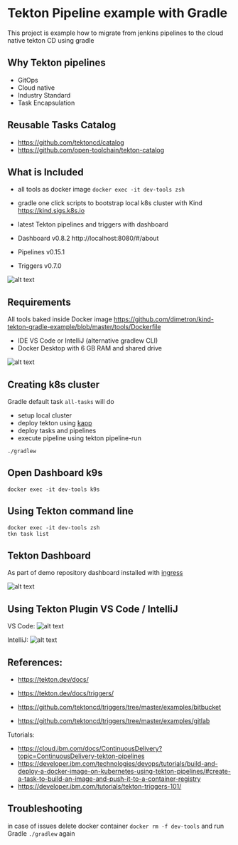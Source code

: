 # Tekton Pipeline example with Gradle 

This project is example how to migrate from jenkins pipelines to the cloud native tekton CD using gradle

## Why Tekton pipelines

- GitOps
- Cloud native
- Industry Standard 
- Task Encapsulation

## Reusable Tasks Catalog

- https://github.com/tektoncd/catalog
- https://github.com/open-toolchain/tekton-catalog

## What is Included

- all tools as docker image ```docker exec -it dev-tools zsh``` 
- gradle one click scripts to bootstrap local k8s cluster with Kind https://kind.sigs.k8s.io
- latest Tekton pipelines and triggers with dashboard

- Dashboard v0.8.2  http://localhost:8080/#/about
- Pipelines v0.15.1
- Triggers  v0.7.0

![alt text](https://github.com/dimetron/kind-tekton-gradle-example/raw/master/docs/k9s.png "k9s")

## Requirements 

All tools baked inside Docker image 
https://github.com/dimetron/kind-tekton-gradle-example/blob/master/tools/Dockerfile

- IDE VS Code or IntelliJ (alternative gradlew CLI)
- Docker Desktop with 6 GB RAM and shared drive

![alt text](https://github.com/dimetron/kind-tekton-gradle-example/raw/master/docs/docker.png "Docker")

## Creating k8s cluster

Gradle default task `all-tasks` will do 

- setup local cluster
- deploy tekton using [kapp](https://get-kapp.io)
- deploy tasks and pipelines
- execute pipeline using tekton pipeline-run

```./gradlew```

## Open Dashboard k9s 

```docker exec -it dev-tools k9s```

## Using Tekton command line

```
docker exec -it dev-tools zsh
tkn task list
```

## Tekton Dashboard 

As part of demo repository dashboard installed with [ingress](http://localhost:8080/#/pipelineruns)

![alt text](https://github.com/dimetron/kind-tekton-gradle-example/raw/master/docs/tekton-dashboard.png "Dashboard")

## Using Tekton Plugin VS Code / IntelliJ

VS Code:
![alt text](https://github.com/dimetron/kind-tekton-gradle-example/raw/master/docs/vs-code-tekton.png "VSCode plugin")

IntelliJ:
![alt text](https://github.com/dimetron/kind-tekton-gradle-example/raw/master/docs/intellij-tekton.png "IDEA plugin")

## References:

- https://tekton.dev/docs/
- https://tekton.dev/docs/triggers/

- https://github.com/tektoncd/triggers/tree/master/examples/bitbucket
- https://github.com/tektoncd/triggers/tree/master/examples/gitlab

Tutorials:
- https://cloud.ibm.com/docs/ContinuousDelivery?topic=ContinuousDelivery-tekton-pipelines
- https://developer.ibm.com/technologies/devops/tutorials/build-and-deploy-a-docker-image-on-kubernetes-using-tekton-pipelines/#create-a-task-to-build-an-image-and-push-it-to-a-container-registry
- https://developer.ibm.com/tutorials/tekton-triggers-101/

## Troubleshooting

in case of issues delete docker container ```docker rm -f dev-tools``` and run Gradle ```./gradlew``` again